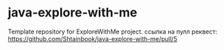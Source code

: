 # java-explore-with-me
Template repository for ExploreWithMe project.
ссылка на пулл реквест: https://github.com/Shtainbook/java-explore-with-me/pull/5